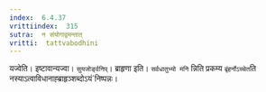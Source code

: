 ```yaml
---
index:  6.4.37
vrittiindex:  315
sutra:  न संयोगाद्वमन्तात्
vritti:  tattvabodhini 
---
```


यज्वेति। इष्टावान्यज्वा। `सुयजोर्ङ्वनिप्`। ब्राहृणा इति। `सर्वधातुभ्यो मनि` न्निति प्रकम्य `बृंहर्नोऽच्चेत`ति नस्याऽत्वाविधानाह्ब्राहृञ्शब्दोऽयं`निष्पन्नः।


